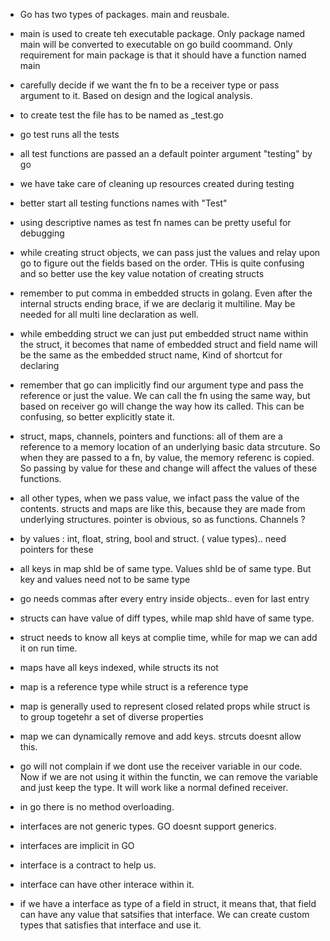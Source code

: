 - Go has two types of packages. main and reusbale. 
- main is used to create teh executable package. Only package named main will be converted to executable on go build coommand. Only requirement for main package is that it should have a function named main

- carefully decide if we want the fn to be a receiver type or pass argument to it. Based on design and the logical analysis.

- to create test the file has to be named as _test.go

- go test runs all the tests 

- all test functions are passed an a default pointer argument "testing" by go

- we have take care of cleaning up resources created during testing

- better start all testing functions names with "Test"

- using descriptive names as test fn names can be pretty useful for debugging

- while creating struct objects, we can pass just the values and relay upon go to figure out the fields based on the order. THis is quite confusing and so better use the key value notation of creating structs

- remember to put comma in embedded structs in golang. Even after the internal structs ending brace, if we are declarig it multiline. May be needed for all multi line declaration as well. 

- while embedding struct we can just put embedded struct name within the struct, it becomes that name of embedded struct and field name will be the same as the embedded struct name, Kind of shortcut for declaring

- remember that go can implicitly find our argument type and pass the reference or just the value. We can call the fn using the same way, but based on receiver go will change the way how its called. This can be confusing, so better explicitly state it.

- struct, maps, channels, pointers and functions: all of them are a reference to a memory location of an underlying basic data strcuture. So when they are passed to a fn, by value, the memory referenc is copied. So passing by value for these and change will affect the values of these functions.

- all other types, when we pass value, we infact pass the value of the contents. structs and maps are like this, because they are made from underlying structures. pointer is obvious, so as functions. Channels ?

- by values : int, float, string, bool and struct. ( value types).. need pointers for these

- all keys in map shld be of same type. Values shld be of same type. But key and values need not to be same type

- go needs commas after every entry inside objects.. even for last entry

- structs can have value of diff types, while map shld have of same type.
- struct needs to know all keys at complie time, while for map we can add it on run time.
- maps have all keys indexed, while structs its not
- map is a reference type while struct is a reference type
- map is generally used to represent closed related props while struct is to group togetehr a set of diverse properties
- map we can dynamically remove and add keys. strcuts doesnt allow this.

- go will not complain if we dont use the receiver variable in our code. Now if we are not using it within the functin, we can remove the variable and just keep the type. It will work like a normal defined receiver. 


- in go there is no method overloading.

- interfaces are not generic types. GO doesnt support generics.
- interfaces are implicit in GO
- interface is a contract to help us.

- interface can have other interace within it. 

- if we have a interface as type of a field in struct, it means that, that field can have any value that satsifies that interface. We can create custom types that satisfies that interface and use it.


